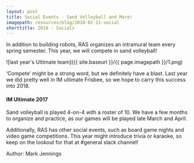 ```yaml
---
layout: post
title: Social Events - Sand Volleyball and More!
imagepath: resources/blog/2018-02-11-social
shorttitle: 2018 - Socials
---
```


In addition to building robots, RAS organizes an intramural team every spring semester. This year, we will compete in sand volleyball!

![last year's Ultimate team]({{ site.baseurl }}/{{ page.imagepath }}/1.png)

‘Compete’ might be a strong word, but we definitely have a blast. Last year we did pretty well in IM ultimate Frisbee, so we hope to carry this success into 2018.

#### IM Ultimate 2017

Sand volleyball is played 4-on-4 with a roster of 10. We have a few months to organize and practice, as our games will be played late March and April.

Additionally, RAS has other social events, such as board game nights and video game competitions. This year might introduce trivia or karaoke, so keep on the lookout for that at #general slack channel!

Author: Mark Jennings

